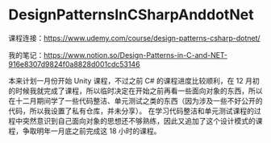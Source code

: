 # DesignPatternsInCSharpAnddotNet

课程连接：https://www.udemy.com/course/design-patterns-csharp-dotnet/

我的笔记：https://www.notion.so/Design-Patterns-in-C-and-NET-916e8307d9824f0a8828d001cdc53146

  本来计划一月份开始 Unity 课程，不过之前 C# 的课程进度比较顺利，在 12 月初的时候我就完成了课程，所以临时决定在开始之前再看一些面向对象的东西，所以在十二月期间学了一些代码整洁、单元测试之类的东西（因为涉及一些不好公开的代码，所以我设置了私有仓库，并未分享）。
  在学习代码整洁和单元测试课程的过程中突然意识到自己面向对象的思想还不够熟练，因此又追加了这个设计模式的课程，争取明年一月底之前完成这 18 小时的课程。
